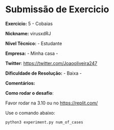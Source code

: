 # Submissão de Exercicio

**Exercicio:** 5 - Cobaias

**Nickname:** virusxdRJ

**Nível Técnico:** - Estudante

**Empresa:** - Minha casa -

**Twitter**: https://twitter.com/Joaooliveira247

**Dificuldade de Resolução:** - Baixa -

**Comentários:** 

**Como rodar o desafio**: 

Favor rodar na 3.10 ou no https://replit.com/

Use o comando abaixo: 
```bash
python3 experiment.py num_of_cases
```